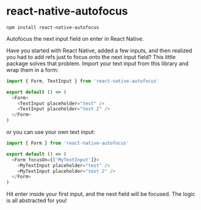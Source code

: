 # react-native-autofocus

`npm install react-native-autofocus`

Autofocus the next input field on enter in React Native.

Have you started with React Native, added a few inputs, and then realized you had to add refs just to focus onto the next input field? This little package solves that problem. Import your text input from this library and wrap them in a form:

```js
import { Form, TextInput } from 'react-native-autofocus'

export default () => (
  <Form>
    <TextInput placeholder="test" />
    <TextInput placeholder="test 2" />
  </Form>
)
```

or you can use your own text input:

```js
import { Form } from 'react-native-autofocus'

export default () => (
  <Form focusOn={['MyTextInput']}>
    <MyTextInput placeholder="test" />
    <MyTextInput placeholder="test 2" />
  </Form>
)
```

Hit enter inside your first input, and the next field will be focused. The logic is all abstracted for you!
